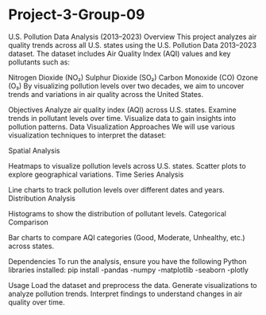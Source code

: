# Project-3-Group-09

U.S. Pollution Data Analysis (2013–2023)
Overview
This project analyzes air quality trends across all U.S. states using the U.S. Pollution Data 2013–2023 dataset. The dataset includes Air Quality Index (AQI) values and key pollutants such as:

Nitrogen Dioxide (NO₂)
Sulphur Dioxide (SO₂)
Carbon Monoxide (CO)
Ozone (O₃)
By visualizing pollution levels over two decades, we aim to uncover trends and variations in air quality across the United States.

Objectives
Analyze air quality index (AQI) across U.S. states.
Examine trends in pollutant levels over time.
Visualize data to gain insights into pollution patterns.
Data Visualization Approaches
We will use various visualization techniques to interpret the dataset:

Spatial Analysis

Heatmaps to visualize pollution levels across U.S. states.
Scatter plots to explore geographical variations.
Time Series Analysis

Line charts to track pollution levels over different dates and years.
Distribution Analysis

Histograms to show the distribution of pollutant levels.
Categorical Comparison

Bar charts to compare AQI categories (Good, Moderate, Unhealthy, etc.) across states.


Dependencies
To run the analysis, ensure you have the following Python libraries installed:
pip install
-pandas
-numpy
-matplotlib
-seaborn
 -plotly

Usage
Load the dataset and preprocess the data.
Generate visualizations to analyze pollution trends.
Interpret findings to understand changes in air quality over time.